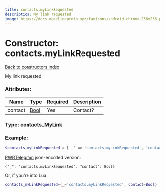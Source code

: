 ```yaml
---
title: contacts.myLinkRequested
description: My link requested
image: https://docs.madelineproto.xyz/favicons/android-chrome-256x256.png
---
```

# Constructor: contacts.myLinkRequested  
[Back to constructors index](index.md)



My link requested

### Attributes:

| Name     |    Type       | Required | Description |
|----------|---------------|----------|-------------|
|contact|[Bool](../types/Bool.md) | Yes|Contact?|



### Type: [contacts\_MyLink](../types/contacts_MyLink.md)


### Example:

```php
$contacts_myLinkRequested = ['_' => 'contacts.myLinkRequested', 'contact' => Bool];
```  

[PWRTelegram](https://pwrtelegram.xyz) json-encoded version:

```
{"_": "contacts.myLinkRequested", "contact": Bool}
```


Or, if you're into Lua:

```lua
contacts_myLinkRequested={_='contacts.myLinkRequested', contact=Bool}

```


